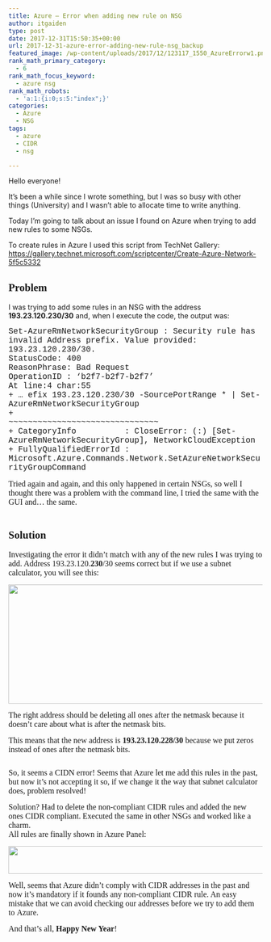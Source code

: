 ```yaml
---
title: Azure – Error when adding new rule on NSG
author: itgaiden
type: post
date: 2017-12-31T15:50:35+00:00
url: 2017-12-31-azure-error-adding-new-rule-nsg_backup
featured_image: /wp-content/uploads/2017/12/123117_1550_AzureErrorw1.png
rank_math_primary_category:
  - 6
rank_math_focus_keyword:
  - azure nsg
rank_math_robots:
  - 'a:1:{i:0;s:5:"index";}'
categories:
  - Azure
  - NSG
tags:
  - azure
  - CIDR
  - nsg

---
```

<span style="">Hello everyone!</span>

<span style="">It&#8217;s been a while since I wrote something, but I was so busy with other things (University) and I wasn&#8217;t able to allocate time to write anything.</span>

<span style="">Today I&#8217;m going to talk about an issue I found on Azure when trying to add new rules to some NSGs.</span>

<span style="">To create rules in Azure I used this script from TechNet Gallery: <a href="https://gallery.technet.microsoft.com/scriptcenter/Create-Azure-Network-5f5c5332">https://gallery.technet.microsoft.com/scriptcenter/Create-Azure-Network-5f5c5332</a></span>

## <span style="font-family: Didact Gothic;">Problem</span>

<span style="">I was trying to add some rules in an NSG with the address <strong>193.23.120.230/30</strong> and, when I execute the code, the output was:</span>

<span style="font-size: 12pt;"><span style="font-family: Courier New;">Set-AzureRmNetworkSecurityGroup : Security rule has invalid Address prefix. Value provided: 193.23.120.230/30.<br /> StatusCode: 400<br /> ReasonPhrase: Bad Request<br /> OperationID : &#8216;b2f7-b2f7-b2f7&#8217;<br /> At line:4 char:55<br /> + &#8230; efix 193.23.120.230/30 -SourcePortRange * | Set-AzureRmNetworkSecurityGroup<br /> +                                           ~~~~~~~~~~~~~~~~~~~~~~~~~~~~~~~<br /> + CategoryInfo          : CloseError: (:) [Set-AzureRmNetworkSecurityGroup], NetworkCloudException<br /> </span><span style="font-family: Courier New;"> + FullyQualifiedErrorId : Microsoft.Azure.Commands.Network.SetAzureNetworkSecurityGroupCommand</span></span><span style="font-family: Courier New; font-size: 12pt;"><br /> </span>

<span style="font-size: 12pt; font-family: Didact Gothic;">Tried again and again, and this only happened in certain NSGs, so well I thought there was a problem with the command line, I tried the same with the GUI and… the same.</span>

<span style="font-size: 12pt; font-family: Didact Gothic;"><img src="/wp-content/uploads/2017/12/123117_1550_AzureErrorw1.png" alt="" /></span>

## <span style="font-family: Didact Gothic;">Solution</span>

<span style="font-family: Didact Gothic;"><span style="font-size: 12pt;">Investigating the error it didn&#8217;t match with any of the new rules I was trying to add. </span><span style="font-size: 12pt;">Address 193.23.120.<strong>230</strong>/30 seems correct but if we use a subnet calculator, you will see this:</span></span>

<span style="font-size: 12pt;"><img loading="lazy" class="" src="/wp-content/uploads/2017/12/123117_1550_AzureErrorw2.png" alt="" width="554" height="236" /></span>

<span style="font-size: 12pt; font-family: Didact Gothic;">The right address should be deleting all ones after the netmask because it doesn&#8217;t care about what is after the netmask bits.</span>

<span style="font-size: 12pt; font-family: Didact Gothic;">This means that the new address is <strong>193.23.120.228/30 </strong>because we put zeros instead of ones after the netmask bits.</span>

<span style="font-size: 12pt; font-family: Didact Gothic;"><img src="/wp-content/uploads/2017/12/123117_1550_AzureErrorw3.png" alt="" /></span>

<span style="font-size: 12pt; font-family: Didact Gothic;">So, it seems a CIDN error! Seems that Azure let me add this rules in the past, but now it&#8217;s not accepting it so, if we change it the way that subnet calculator does, problem resolved!</span>

<span style="font-family: Didact Gothic;"><span style="font-size: 12pt;">Solution? Had to delete the non-compliant CIDR rules and added the new ones CIDR compliant.</span> <span style="font-size: 12pt;">Executed the same in other NSGs and worked like a charm.</span></span>  
<span style="font-size: 12pt; font-family: Didact Gothic;">All rules are finally shown in Azure Panel:</span>

<span style="font-size: 12pt;"><img loading="lazy" class="" src="/wp-content/uploads/2017/12/123117_1550_AzureErrorw4.png" alt="" width="681" height="55" /></span>

<span style="font-size: 12pt; font-family: Didact Gothic;">Well, seems that Azure didn&#8217;t comply with CIDR addresses in the past and now it&#8217;s mandatory if it founds any non-compliant CIDR rule. An easy mistake that we can avoid checking our addresses before we try to add them to Azure.</span>

<span style="font-size: 12pt; font-family: Didact Gothic;">And that&#8217;s all, <strong>Happy New Year</strong>!</span>